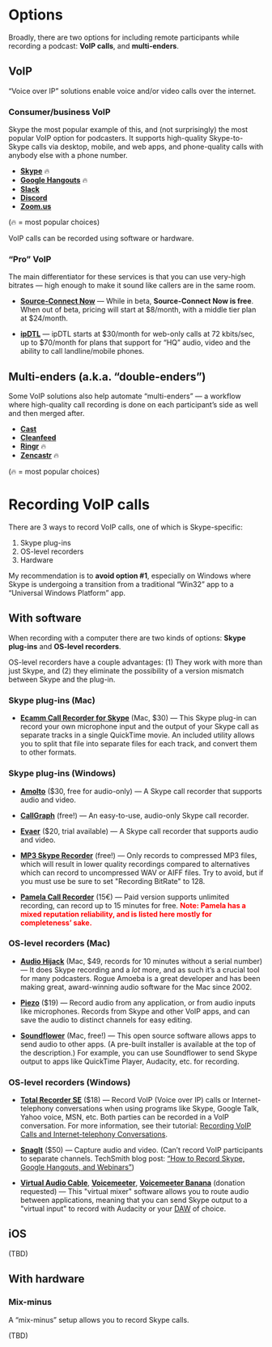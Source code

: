 # Options

Broadly, there are two options for including remote participants while recording a podcast: **VoIP calls**, and **multi-enders**.

## VoIP

“Voice over IP” solutions enable voice and/or video calls over the internet.

### Consumer/business VoIP

Skype the most popular example of this, and (not surprisingly) the most popular VoIP option for podcasters. It supports high-quality Skype-to-Skype calls via desktop, mobile, and web apps, and phone-quality calls with anybody else with a phone number.

* **[Skype](http://skype.com/)** 🔥
* **[Google Hangouts](https://hangouts.google.com/)** 🔥
* **[Slack](https://slack.com/)**
* **[Discord](https://discordapp.com/)**
* **[Zoom.us](https://zoom.us/)**

(🔥 = most popular choices)

VoIP calls can be recorded using software or hardware.

### “Pro” VoIP

The main differentiator for these services is that you can use very-high bitrates — high enough to make it sound like callers are in the same room.

* **[Source-Connect Now](https://now.source-elements.com/)** — While in beta, **Source-Connect Now is free**. When out of beta, pricing will start at $8/month, with a middle tier plan at $24/month. 

* **[ipDTL](https://ipdtl.com/)** — ipDTL starts at $30/month for web-only calls at 72 kbits/sec, up to $70/month for plans that support for “HQ” audio, video and the ability to call landline/mobile phones.

## Multi-enders (a.k.a. “double-enders”)

Some VoIP solutions also help automate “multi-enders” — a workflow where high-quality call recording is done on each participant’s side as well and then merged after.

* **[Cast](https://tryca.st/)**
* **[Cleanfeed](http://cleanfeed.net/)**
* **[Ringr](https://www.ringr.com/)** 🔥
* **[Zencastr](https://zencastr.com/)** 🔥

(🔥 = most popular choices)

# Recording VoIP calls

There are 3 ways to record VoIP calls, one of which is Skype-specific:

1. Skype plug-ins
2. OS-level recorders
3. Hardware

My recommendation is to **avoid option #1**, especially on Windows where Skype is undergoing a transition from a traditional “Win32” app to a “Universal Windows Platform” app.

## With software

When recording with a computer there are two kinds of options: **Skype plug-ins** and **OS-level recorders**.

OS-level recorders have a couple advantages: (1) They work with more than just Skype, and (2) they eliminate the possibility of a version mismatch between Skype and the plug-in.

### Skype plug-ins \(Mac\)

* **[Ecamm Call Recorder for Skype](http://www.ecamm.com/mac/callrecorder/)** \(Mac, $30\) — This Skype plug-in can record your own microphone input and the output of your Skype call as separate tracks in a single QuickTime movie. An included utility allows you to split that file into separate files for each track, and convert them to other formats.

### Skype plug-ins (Windows)

* **[Amolto](http://amolto.com/)** ($30, free for audio-only) — A Skype call recorder that supports audio and video.

* **[CallGraph](https://scribie.com/free-skype-recorder)** (free!) — An easy-to-use, audio-only Skype call recorder.

* **[Evaer](http://www.evaer.com/)** ($20, trial available) — A Skype call recorder that supports audio and video.

* **[MP3 Skype Recorder](http://voipcallrecording.com/)** (free!) — Only records to compressed MP3 files, which will result in lower quality recordings compared to alternatives which can record to uncompressed WAV or AIFF files. Try to avoid, but if you must use be sure to set "Recording BitRate" to 128.

* **[Pamela Call Recorder](http://www.pamela.biz/)** (15€) — Paid version supports unlimited recording, can record up to 15 minutes for free. <span style="color:red">**Note: Pamela has a mixed reputation reliability, and is listed here mostly for completeness’ sake.**</span>

### OS-level recorders (Mac)

* **[Audio Hijack](https://www.rogueamoeba.com/audiohijack/)** \(Mac, $49, records for 10 minutes without a serial number) — It does Skype recording and a *lot* more, and as such it’s a crucial tool for many podcasters. Rogue Amoeba is a great developer and has been making great, award-winning audio software for the Mac since 2002.

* **[Piezo](https://rogueamoeba.com/piezo/)** ($19) — Record audio from any application, or from audio inputs like microphones. Records from Skype and other VoIP apps, and can save the audio to distinct channels for easy editing.

* **[Soundflower](https://github.com/mattingalls/Soundflower)** \(Mac, free!\) — This open source software allows apps to send audio to other apps. \(A pre-built installer is available at the top of the description.\) For example, you can use Soundflower to send Skype output to apps like QuickTime Player, Audacity, etc. for recording.

### OS-level recorders (Windows)

* **[Total Recorder SE](http://www.totalrecorder.com/productfr_tr.htm)** ($18) —  Record VoIP (Voice over IP) calls or Internet-telephony conversations when using programs like Skype, Google Talk, Yahoo voice, MSN, etc. Both parties can be recorded in a VoIP conversation. For more information, see their tutorial: [Recording VoIP Calls and Internet-telephony Conversations](http://www.totalrecorder.com/recording_Internet-telephony_conversations.htm).

* **[SnagIt](https://www.techsmith.com/snagit.html)** ($50) — Capture audio and video. (Can’t record VoIP participants to separate channels. TechSmith blog post: [“How to Record Skype, Google Hangouts, and Webinars”](http://blogs.techsmith.com/tips-how-tos/how-to-record-skype-google-hangouts-and-webinars/))

* [**Virtual Audio Cable**](http://vb-audio.pagesperso-orange.fr/Cable/index.htm), [**Voicemeeter**](http://vb-audio.pagesperso-orange.fr/Voicemeeter/index.htm), [**Voicemeeter Banana**](http://vb-audio.pagesperso-orange.fr/Voicemeeter/banana.htm) (donation requested) — This "virtual mixer" software allows you to route audio between applications, meaning that you can send Skype output to a "virtual input" to record with Audacity or your [DAW](https://en.wikipedia.org/wiki/Digital_audio_workstation) of choice.

## iOS

(TBD)

## With hardware

### Mix-minus

A “mix-minus” setup allows you to record Skype calls.

(TBD)
